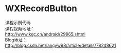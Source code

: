 # WXRecordButton
课程示例代码</br>
课程视频地址：</br>
http://www.kgc.cn/android/29965.shtml</br>
Blog地址：</br>
http://blog.csdn.net/langyw98/article/details/78248621</br>
